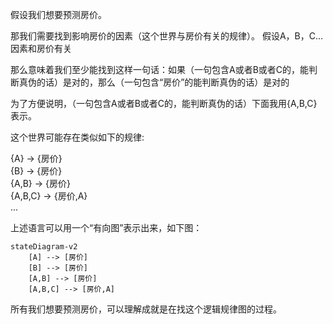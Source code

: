 假设我们想要预测房价。

那我们需要找到影响房价的因素（这个世界与房价有关的规律）。
假设A，B，C...因素和房价有关

那么意味着我们至少能找到这样一句话：如果（一句包含A或者B或者C的，能判断真伪的话）是对的，那么（一句包含“房价”的能判断真伪的话）是对的

为了方便说明，（一句包含A或者B或者C的，能判断真伪的话）下面我用{A,B,C}表示。

这个世界可能存在类似如下的规律:

{A} -> {房价}   
{B} -> {房价}  
{A,B} -> {房价}  
{A,B,C} -> {房价,A}  
...

上述语言可以用一个“有向图”表示出来，如下图：

```mermaid
stateDiagram-v2
	[A] --> [房价]
	[B] --> [房价]
	[A,B] --> [房价]
	[A,B,C] --> [房价,A]
```

所有我们想要预测房价，可以理解成就是在找这个逻辑规律图的过程。